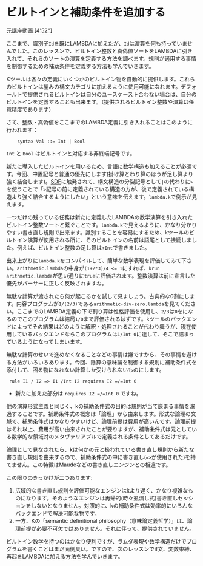 # ビルトインと補助条件を追加する

[元講座動画 [4'52"]](http://youtu.be/T1aI04q3l9U)


ここまで、識別子`Id`を既にLAMBDAに加えたが、`Id`は演算を何も持っていませんでした。このレッスンで、ビルトイン整数と真偽値ソートをLAMBDAに引き入れて、それらのソートの演算を定義する方法を調べます。規則が適用する事情を制御するための補助条件を定義する方法も学んでいきます。

Kツールは各々の定義にいくつかのビルトイン物を自動的に提供します。これらのビルトインは望みの構文カテゴリに加えるように使用可能になれます。デフォールトで提供されるビルトインは自分のユースケースト合わない場合は、自分のビルトインを定義することも出来ます。（提供されるビルトイン整数や演算は任意精度であります）

さて、整数・真偽値をここまでのLAMBDA定義に引き入れることはこのように行われます：

```
    syntax Val ::= Int | Bool
```

`Int` と `Bool` はビルトインと対応する非終端記号です。

新たに導入したビルトインを用いるため、言語に数学構造も加えることが必須です。今回、中置記号と普通の優先にします(掛け算とわり算のほうが足し算より強く結合します)。[SDF](http://www.syntax-definition.org/)に触発されて、構文構造の分裂記号として`|`の代わりに`>`を使うことで「`>`記号の前に定義されている構造の方が、後で定義されている構造より強く結合するようにしたい」という意味を伝えます。`lambda.k`で例示が見えます。


一つだけの残っている任務は新たに定義したLAMBDAの数学演算を引き入れたビルトイン整数ソートと繋ぐことです。`lambda.k`で見えるように、かなり分かりやすい書き直し規則で出来ます。識別することを容易にするため、kツールのビルトイン演算が使用される所に、そのビルトインの名前は語尾として接続しました。例えば、ビルトイン整数の足し算は`+Int`で書きました。

出来上がりに`lambda.k`をコンパイルして、簡単な数学表現を評価してみて下さい。`arithmetic.lambda`の中身が`(1+2*3)/4 <= 1`にすれば、`krun arithmetic.lambda`が思い通りに`true`に評価されます。整数演算は前に宣言した優先がパーサーに正しく反映されますね。

無駄な計算が渡されたら何が起こるかを試して見ましょう。古典的な0割にします。内容プログラムが`1/(2/3)`である`arithmetic-div-zero.lambda`を見てください。ここまでのLAMBDA定義の下で割り算は性格評価を使用し、`2/3`は`0`をになるのでこのプログラムは結局`1/0`まで評価されるはずです。kツールのバックエンドによってその結果はどのように解釈・処理されることが代わり舞うが、現在使用しているバックエンドならこのプログラムは`1/Int 0`に達して、そこで詰まっているようになってしまいます。

無駄な計算のせいで進めなくなることなどの事情は嫌ですから、その事情を避ける方法がいろいろあります。今回、除算の意味論を制御する規則に補助条件式を添付して、困る物になれない計算しか受けられないものにします。

```
 rule I1 / I2 => I1 /Int I2 requires I2 =/=Int 0
```
- 新たに加えた部分は `requires I2 =/=Int 0` ですね。

他の演算形式主義と同じく、kの補助条件式の目的は規則が当て嵌まる事情を濾過することです。補助条件式の概念は「論理」から由来します。形式な論理の文脈で、補助条件式はかなりやすいけど、論理前提は費用が高いんです。論理前提はそれ以上、費用が高い由来されたことが要りますが、補助条件式は元としている数学的な領域対のメタヴァリアブルで定義される条件としてあるだけです。

論理として見なされたら、kは何かの元と扱われている書き直し規則から新たな書き直し規則を由来するので、補助条件式の中に書き直し(`=>`が使用された)を持てません。この特徴はMaudeなどの書き直しエンジンとの相違です。

この限りのきっかけが二つあります:
1. 広域的な書き直し規則を評価可能なエンジンはkより遅く、かなり複雑なものになります。そのようなエンジンは再帰的(時々虱潰し式)書き直しセッションをしないとなりません。対照的に、kの補助条件式は効率的にいろんなバックエンドで解決可能な物です。
2. 一方、Kの「semantic definitional philosophy（意味論定義哲学）」は、論理前提が必要不可欠ではありません。それに伴って、提供されていません。

ビルトイン数学を持つのはかなり便利ですが、ラムダ表現や数学構造だけでプログラムを書くことはまだ面倒臭い。ですので、次のレッスンでif文、変数束縛、再起をLAMBDAに加える方法を学んでいきます。

